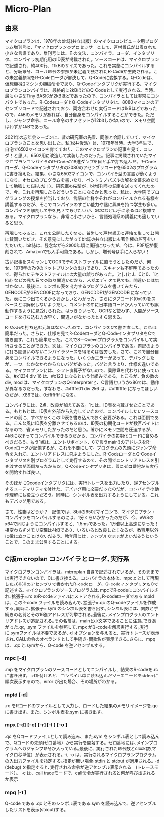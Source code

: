 # Micro-Plan
## 由来

マイクロプランは、1978年のbit誌(共立出版）のマイクロコンピュータ用プログラム増刊号に、「マイクロプランのプロセッサ」として、戸村哲氏が公表された小さな言語であり、増刊号には、その文法、コンパイラ、ローダ、インタプリタ、コンパイラ初期化用のID表が掲載された。ソースコードは、マイクロプランで記述され、約400行、11kBのサイズであった。これを実際にコンパイルすると、分岐命令、コール命令の参照が未定義で残されたR-Codeが生成される。この未定義参照をR-Codeローダが解決して、Q-Codeに変換する。Q-Codeは、仮想機械Qマシンの機械命令であり、Q-Codeインタプリタが実行する。マイクロプランコンパイラは、最終的に2kBほどのQ-Codeとして実行される。当時、最も小さなTiny BASICが2kBほどであったので、コンパイラとしては非常にコンパクトであった。R-CodeローダとQ-Codeインタプリタは、8080マイコンのアセンブリコードで記述されており、両方合わせた実行コードは1kBほどであったので、4kBのメモリがあれば、自分自身をコンパイルすることができた。ただし、ジャンプ命令、コール命令のオフセットが12bitしかないので、メモリ空間はわずか4kBであった。

2021年の忘年会シーズンに、昔の研究室の先輩、同僚と会話していて、マイクロプランのことを思い出した。私(松井俊浩）は、1978年当時、大学3年生で、自宅で6502マイコンを育てており、このマイクロプランの記事を見て、コレダ！と思い、6502用に改造して実装したのだった。記事に掲載されていたマイクロプランコンパイラのR-Codeの16進ダンプを目と手で打ち込んだ。R-Codeローダ、Q-Codeインタプリタの8080のアセンブリコードを6502のプログラムに書き換えた。結果、小さな6502マイコンで、コンパイラ型の言語が動くようになり、オセロのプログラムを書いたり、ペントミノパズルの解を全部求めたりして勉強した(遊んだ！）。研究室の先輩が、bit増刊号の記事を送ってくれたので、今、これを再現したらどういうことになるかと思った。私は、大学院でプログラミングの授業を担当しており、言語の仕様やそれがコンパイルされる有様を講義するのだが、そこでコンパイラのすごい能力や謎に興味を持つ学生も多い。コンパイラを解剖して中を見せてあげたいが、GCCなどは手に余るほど複雑である。マイクロプランなら、非常に小さいから、言語処理系の講義にも適していると思う。

再現してみると、これを公開したくなる。苦労して戸村哲氏に連絡を取って公開に賛同いただき、その意見にしたがってbit誌の共立出版にも著作権の許可をいただいた。bit誌は、残念ながら2000年頃に廃刊になったが、今は、PDF版が復刻されて、Amazonでも入手可能である。しかし、増刊号は手に入らない！

古い記事をスキャンしてOCRでテキストファイルに直そうとしたのだが、何せ、1978年の7x9のドットプリンタの出力であり、スキャンも不鮮明であったので、得られたテキストファイルには大量の誤りがあった。(と\[、)とJ、Oと0、1とl(el) などの見た目での取り間違いだから、人がエディタで見ても、間違いとは気づかない。最後に、シンボル表を出力するプログラムを書いてみたら、GENCODEがGENCOOEになっており、GENCODE1がGENCODElになっていた。表に二つ出てくるからおかしいとわかった。さらにタブコード(0x09)をスペースとは解釈しないようだし、コメントの中に日本語コードが入っていても誤動作するように見受けられた。はっきりいって、OCRなど使わず、人間がソースコードを打ち込む方が早く、間違いがなかったとすら思える。

R-Codeを打ち込む元気はなかったので、コンパイラをCで書き直した。これは簡単だった。さらに、仕様を見てR-CodeローダとQ-CodeインタプリタをCで書き直す。これも簡単だった。これで8－Queenプログラムをコンパイルして実行させることができた。次は、マイクロプランのコンパイラである。前記のように打ち間違いのないコンパイラソースを得るのは苦労した。さて、これで自分自身をコンパイルできるようになった。いくつかエラーがあって、デバッグしたが、一つ、なかなかわからないバグがあった。バグと言うより、仕様の違いである。マイクロプランには、シフト演算子がないので、乗除算を代わりに使っている。#x1234 div 16 は、#x123 になるという仕組みである。ところが、負の数のdiv, mod は、マイクロプランのQ-interpreterと、C言語というかx86では、動作が異なるのだった。すなわち、#xffffe01 div 256 は、#xfffffffe になってほしいのだが、X86では、0xffffffff になる。

コンパイラには、2点、改良が加えてある。1つは、ID表を内蔵させたことである。もともとは、ID表を外部から入力していたので、コンパイルしたいソースコードの前に、すべからくこのID表を書き込んでおく必要がある。これは面倒である。こんな風にID表を分離させてあるのは、ID表の初期化コードが数百バイトになるので、省メモリしたかったのだと思う。確かにメモリ空間を圧迫するが、4kBに収まってコンパイルできるのだから、コンパイラの初期化コードに含めるべきだろう。もう1点は、エントリポイント、Cで言うmain()のアドレスをR-Codeローダが記憶するが、これを不要にして、プログラムの先頭にジャンプ命令を入れて、エントリアドレスに飛ぶようにした。R-CodeローダとQ-Codeインタプリタを別プログラムとして実行するので、その間でエントリアドレスを引き渡すのが面倒だったからだ。Q-Codeインタプリタは、常にゼロ番地から実行を開始すれば良い。

そのほかにQcodeインタプリタには、実行トレースを出力したり、逆アセンブルするユーティリティを付けた。デバッグ用に必要だったのだが、コンパイラの動作理解にも役立つだろう。同時に、シンボル表を出力するようにしている。これもデバッグ用である。

さて、性能はどうか？　記憶では、8bitの6502マイコンで、マイクロプラン・コンパイラをコンパイルするのには、1分くらいかかったのだが、今、AWSのx64で同じようにコンパイルすると、1.5msであった。1万倍以上高速になった！相変わらずメモリ空間は4kBであり、いろいろと改良したくなるが、教育用以外に役に立つことはないだろう。教育用には、シンプルなままがよいだろうということで、このまま公開することにする。

## C版microplan コンパイラとローダ､実行系

マイクロプランコンパイラは、microplan 自身で記述されているが、そのままでは実行できないので、Cに書き換える。コンパイラの本体は、mpc.c として再現した｡8080のアセンブリで書かれたR-codeローダ、Q-codeインタプリタもCで記述する｡
マイクロプランのソースプログラムは､mpcでR-codeにコンパイルされ､拡張子=.rc のR-codeファイルにストアされる｡R-codeローダである mpld は、このR-code ファイルを読み込んで､拡張子=.qc のQ-codeファイルを作成する｡同時に､拡張子=.sym のシンボル表を書き出す｡シンボル表には、関数と手続きの名前とその16進アドレスが列挙される｡最後に､メインプログラムのエントリアドレスが追記される｡その名前は、mainと小文字であることに注意｡できあがった.qc, .sym ファイルを参照して､mpx がQ-codeを解釈実行する｡実行に.symファイルは不要であるが､-d オプションを与えると、実行トレースが表示され､CALL命令のオペランドとして手続き･関数名が表示できる｡さらに、mpq は、.qc と.symから、Q-code を逆アセンブルする｡

### mpc [-d] <filename>

<filename>.mp をマイクロプランのソースコードとしてコンパイルし、結果のR-codeを<filename>.rc に書き出す。-dを付けると、コンパイル中に読み込んだソースコードをstderrに順次表示するので、error が出た場合、その場所がわかる。

### mpld [-d] <filename>

<filename>.rc をRコードのファイルとして入力し、ロードした結果のメモリイメージを<filename>.qc に書き出す。また、シンボル表を<filename>.sym に書き出す。

### mpx [-d] [-c] [-r] [-i <infile>] [-o <outfile>] <filename>

<filename>.qc をQコードファイルとして読み込み、また<filename>.sym をシンボル表として読み込んで、Qコードの先頭(ゼロ番地）から実行を開始する。ゼロ番地には､メインプログラムへのジャンプ命令が入っている｡最後に、実行された命令数とclock数(マイクロ秒単位）が表示される｡
 -i, -o は、実行されるマイクロプランプログラムの入出力ファイルを指定する｡指定が無い場合､stdin と stdout が適用される｡
 -d (debug) を指定すると､実行される命令が逆アセンブル表示される　(トレースモード）。
 -c は、call traceモードで、call命令が実行されると何が呼び出されるか表示

### mpq [-t <symfile>] <filename>

 Q-code である <filename>.qc とそのシンボル表である<filename>.sym を読み込んで、逆アセンブルしたリストを表示(stdout)する｡
